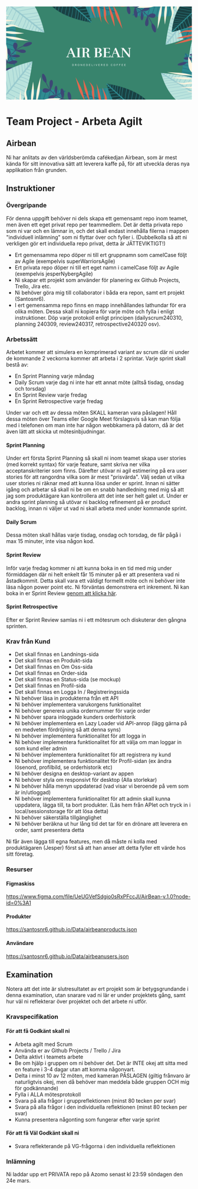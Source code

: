 ![AirBean](poster.png)

# Team Project - Arbeta Agilt

## Airbean
Ni har anlitats av den världsberömda cafékedjan Airbean, som är mest kända för sitt innovativa sätt att leverera kaffe på, för att utveckla deras nya applikation från grunden.

## Instruktioner

### Övergripande
För denna uppgift behöver ni dels skapa ett gemensamt repo inom teamet, men även ett eget privat repo per teammedlem. Det är detta privata repo som ni var och en lämnar in, och det skall endast innehålla filerna i mappen "individuell inlämning" som ni flyttar över och fyller i. (Dubbelkolla så att ni verkligen gör ert individuella repo privat, detta är JÄTTEVIKTIGT!)

* Ert gemensamma repo döper ni till ert gruppnamn som camelCase följt av Agile (exempelvis superWarriorsAgile)
* Ert privata repo döper ni till ert eget namn i camelCase följt av Agile (exempelvis jesperNybergAgile)
* Ni skapar ett projekt som använder för planering ex Github Projects, Trello, Jira etc.
* Ni behöver göra mig till collaborator i båda era repon, samt ert projekt (Santosnr6).
* I ert gemensamma repo finns en mapp innehållandes lathundar för era olika möten. Dessa skall ni kopiera för varje möte och fylla i enligt instruktioner. Döp varje protokoll enligt principen (dailyscrum240310, planning 240309, review240317, retrospective240320 osv).

### Arbetssätt
Arbetet kommer att simulera en komprimerad variant av scrum där ni under de kommande 2 veckorna kommer att arbeta i 2 sprintar. 
Varje sprint skall bestå av:
* En Sprint Planning varje måndag
* Daily Scrum varje dag ni inte har ett annat möte (alltså tisdag, onsdag och torsdag)
* En Sprint Review varje fredag
* En Sprint Retrospective varje fredag

Under var och ett av dessa möten SKALL kameran vara påslagen! Håll dessa möten över Teams eller Google Meet förslagsvis så kan man följa med i telefonen om man inte har någon webbkamera på datorn, då är det även lätt att skicka ut mötesinbjudningar. 

#### Sprint Planning
Under ert första Sprint Planning så skall ni inom teamet skapa user stories (med korrekt syntax) för varje feature, samt skriva ner vilka acceptanskriterier som finns. Därefter utövar ni agil estimering på era user stories för att rangordna vilka som är mest "prisvärda". Välj sedan ut vilka user stories ni räknar med att kunna lösa under er sprint. Innan ni sätter igång och arbetar så skall ni be om en snabb handledning med mig så att jag som produktägare kan kontrollera att det inte ser helt galet ut. Under er andra sprint planning så utövar ni backlog refinement på er product backlog, innan ni väljer ut vad ni skall arbeta med under kommande sprint.

#### Daily Scrum
Dessa möten skall hållas varje tisdag, onsdag och torsdag, de får pågå i max 15 minuter, inte visa någon kod.

#### Sprint Review
Inför varje fredag kommer ni att kunna boka in en tid med mig under förmiddagen där ni helt enkelt får 15 minuter på er att presentera vad ni åstadkommit. Detta skall vara ett väldigt formellt möte och ni behöver inte läsa någon power point etc. Ni förväntas demonstrera ert inkrement. Ni kan boka in er Sprint Review [genom att klicka här](https://docs.google.com/document/d/1H_Pjm0BVmw7EPng_f3PCmG-zmxDvCf9rSttRFnD-cYY/edit?usp=sharing).

#### Sprint Retrospective
Efter er Sprint Review samlas ni i ett mötesrum och diskuterar den gångna sprinten.

### Krav från Kund
* Det skall finnas en Landnings-sida
* Det skall finnas en Produkt-sida
* Det skall finnas en Om Oss-sida
* Det skall finnas en Order-sida
* Det skall finnas en Status-sida (se mockup)
* Det skall finnas en Profil-sida
* Det skall finnas en Logga In / Registreringssida
* Ni behöver läsa in produkterna från ett API
* Ni behöver implementera varukorgens funktionalitet
* Ni behöver generera unika ordernummer för varje order
* Ni behöver spara inloggade kunders orderhistorik
* Ni behöver implementera en Lazy Loader vid API-anrop (lägg gärna på en medveten fördröjning så att denna syns) 
* Ni behöver implementera funktionalitet för att logga in
* Ni behöver implementera funktionalitet för att välja om man loggar in som kund eller admin
* Ni behöver implementera funktionalitet för att registrera ny kund
* Ni behöver implementera funktionalitet för Profil-sidan (ex ändra lösenord, profilbild, se orderhistorik etc)
* Ni behöver designa en desktop-variant av appen
* Ni behöver styla om responsivt för desktop (Alla storlekar)
* Ni behöver hålla menyn uppdaterad (vad visar vi beroende på vem som är in/utloggad)
* Ni behöver implementera funktionalitet för att admin skall kunna uppdatera, lägga till, ta bort produkter. (Läs hem från APIet och tryck in i local/sessionstorage för att lösa detta)
* Ni behöver säkerställa tillgänglighet
* Ni behöver beräkna ut hur lång tid det tar för en drönare att leverera en order, samt presentera detta

Ni får även lägga till egna features, men då måste ni kolla med produktägaren (Jesper) först så att han anser att detta fyller ett värde hos sitt företag.

### Resurser

#### Figmaskiss

https://www.figma.com/file/UeUGVefSdgio0sRxPFccJI/AirBean-v.1.0?node-id=0%3A1

#### Produkter

https://santosnr6.github.io/Data/airbeanproducts.json

#### Användare

https://santosnr6.github.io/Data/airbeanusers.json

## Examination
Notera att det inte är slutresultatet av ert projekt som är betygsgrundande i denna examination, utan snarare vad ni lär er under projektets gång, samt hur väl ni reflekterar över projektet och det arbete ni utför.

### Kravspecifikation

#### För att få Godkänt skall ni
* Arbeta agilt med Scrum
* Använda er av Github Projects / Trello / Jira
* Delta aktivt i teamets arbete
* Be om hjälp i gruppen om ni behöver det. Det är INTE okej att sitta med en feature i 3-4 dagar utan att komma någonvart.
* Delta i minst 10 av 12 möten, med kameran PÅSLAGEN (giltig frånvaro är naturligtvis okej, men då behöver man meddela både gruppen OCH mig för godkännande)
* Fylla i ALLA mötesprotokoll
* Svara på alla frågor i gruppreflektionen (minst 80 tecken per svar)
* Svara på alla frågor i den individuella reflektionen (minst 80 tecken per svar)
* Kunna presentera någonting som fungerar efter varje sprint

#### För att få Väl Godkänt skall ni
* Svara reflekterande på VG-frågorna i den individuella reflektionen

### Inlämning
Ni laddar upp ert PRIVATA repo på Azomo senast kl 23:59 söndagen den 24e mars.
